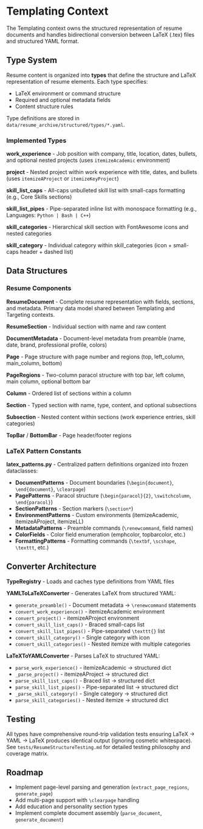# Templating Context

The Templating context owns the structured representation of resume documents and handles bidirectional conversion between LaTeX (.tex) files and structured YAML format.

## Type System

Resume content is organized into **types** that define the structure and LaTeX representation of resume elements. Each type specifies:
- LaTeX environment or command structure
- Required and optional metadata fields
- Content structure rules

Type definitions are stored in `data/resume_archive/structured/types/*.yaml`.

### Implemented Types

**work_experience** - Job position with company, title, location, dates, bullets, and optional nested projects (uses `itemizeAcademic` environment)

**project** - Nested project within work experience with title, dates, and bullets (uses `itemizeAProject` or `itemizeKeyProject`)

**skill_list_caps** - All-caps unbulleted skill list with small-caps formatting (e.g., Core Skills sections)

**skill_list_pipes** - Pipe-separated inline list with monospace formatting (e.g., Languages: `Python | Bash | C++`)

**skill_categories** - Hierarchical skill section with FontAwesome icons and nested categories

**skill_category** - Individual category within skill_categories (icon + small-caps header + dashed list)

## Data Structures

### Resume Components

**ResumeDocument** - Complete resume representation with fields, sections, and metadata. Primary data model shared between Templating and Targeting contexts.

**ResumeSection** - Individual section with name and raw content

**DocumentMetadata** - Document-level metadata from preamble (name, date, brand, professional profile, colors)

**Page** - Page structure with page number and regions (top, left_column, main_column, bottom)

**PageRegions** - Two-column paracol structure with top bar, left column, main column, optional bottom bar

**Column** - Ordered list of sections within a column

**Section** - Typed section with name, type, content, and optional subsections

**Subsection** - Nested content within sections (work experience entries, skill categories)

**TopBar** / **BottomBar** - Page header/footer regions

### LaTeX Pattern Constants

**latex_patterns.py** - Centralized pattern definitions organized into frozen dataclasses:

- **DocumentPatterns** - Document boundaries (`\begin{document}`, `\end{document}`, `\clearpage`)
- **PagePatterns** - Paracol structure (`\begin{paracol}{2}`, `\switchcolumn`, `\end{paracol}`)
- **SectionPatterns** - Section markers (`\section*`)
- **EnvironmentPatterns** - Custom environments (itemizeAcademic, itemizeAProject, itemizeLL)
- **MetadataPatterns** - Preamble commands (`\renewcommand`, field names)
- **ColorFields** - Color field enumeration (emphcolor, topbarcolor, etc.)
- **FormattingPatterns** - Formatting commands (`\textbf`, `\scshape`, `\texttt`, etc.)

## Converter Architecture

**TypeRegistry** - Loads and caches type definitions from YAML files

**YAMLToLaTeXConverter** - Generates LaTeX from structured YAML:
- `generate_preamble()` - Document metadata → `\renewcommand` statements
- `convert_work_experience()` - itemizeAcademic environment
- `convert_project()` - itemizeAProject environment
- `convert_skill_list_caps()` - Braced small-caps list
- `convert_skill_list_pipes()` - Pipe-separated `\texttt{}` list
- `convert_skill_category()` - Single category with icon
- `convert_skill_categories()` - Nested itemize with multiple categories

**LaTeXToYAMLConverter** - Parses LaTeX to structured YAML:
- `parse_work_experience()` - itemizeAcademic → structured dict
- `_parse_project()` - itemizeAProject → structured dict
- `parse_skill_list_caps()` - Braced list → structured dict
- `parse_skill_list_pipes()` - Pipe-separated list → structured dict
- `_parse_skill_category()` - Single category → structured dict
- `parse_skill_categories()` - Nested itemize → structured dict

## Testing

All types have comprehensive round-trip validation tests ensuring LaTeX → YAML → LaTeX produces identical output (ignoring cosmetic whitespace). See `tests/ResumeStructureTesting.md` for detailed testing philosophy and coverage matrix.

## Roadmap

- Implement page-level parsing and generation (`extract_page_regions`, `generate_page`)
- Add multi-page support with `\clearpage` handling
- Add education and personality section types
- Implement complete document assembly (`parse_document`, `generate_document`)

